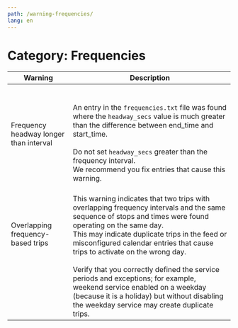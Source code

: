 ```yaml
---
path: /warning-frequencies/
lang: en
---
```


# Category: Frequencies

| Warning                                | Description                                                                                                                                                                                                                                                                                                                                                                                                                                                                                                      |
|----------------------------------------|------------------------------------------------------------------------------------------------------------------------------------------------------------------------------------------------------------------------------------------------------------------------------------------------------------------------------------------------------------------------------------------------------------------------------------------------------------------------------------------------------------------|
| Frequency headway longer than interval | <br><br>An entry in the ```frequencies.txt``` file was found where the ```headway_secs``` value is much greater than the difference between end_time and start_time. <br><br>Do not set ```headway_secs``` greater than the frequency interval. <br>We recommend you fix entries that cause this warning.                                                                                                                                                                                                                                               |
| Overlapping frequency-based trips <br><br><br><br><br>      | <br>This warning indicates that two trips with overlapping frequency intervals and the same sequence of stops and times were found operating on the same day. <br>This may indicate duplicate trips in the feed or misconfigured calendar entries that cause trips to activate on the wrong day. <br><br>Verify that you correctly defined the service periods and exceptions; for example, weekend service enabled on a weekday (because it is a holiday) but without disabling the weekday service may create duplicate trips. |


